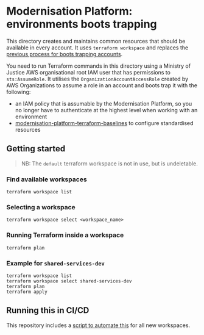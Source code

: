 # Modernisation Platform: environments boots trapping

This directory creates and maintains common resources that should be available in every account. It uses `terraform workspace` and replaces the [previous process for boots trapping accounts](https://github.com/ministryofjustice/modernisation-platform/tree/5a8fd5c6/terraform/environments).

You need to run Terraform commands in this directory using a Ministry of Justice AWS organisational root IAM user that has permissions to `sts:AssumeRole`. It utilises the `OrganizationAccountAccessRole` created by AWS Organizations to assume a role in an account and boots trap it with the following:

- an IAM policy that is assumable by the Modernisation Platform, so you no longer have to authenticate at the highest level when working with an environment
- [modernisation-platform-terraform-baselines](https://github.com/ministryofjustice/modernisation-platform-terraform-baselines) to configure standardised resources

## Getting started

> NB: The `default` terraform workspace is not in use, but is undeletable.

### Find available workspaces
`terraform workspace list`

### Selecting a workspace
`terraform workspace select <workspace_name>`

### Running Terraform inside a workspace
`terraform plan`

### Example for `shared-services-dev`
```
terraform workspace list
terraform workspace select shared-services-dev
terraform plan
terraform apply
```

## Running this in CI/CD
This repository includes a [script to automate this](https://github.com/ministryofjustice/modernisation-platform/tree/main/scripts/create-accounts.sh) for all new workspaces.
